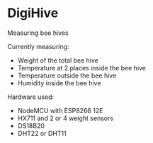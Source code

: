 # DigiHive
Measuring bee hives

Currently measuring:
* Weight of the total bee hive
* Temperature at 2 places inside the bee hive
* Temperature outside the bee hive
* Humidity inside the bee hive

Hardware used:
* NodeMCU with ESP8266 12E
* HX711 and 2 or 4 weight sensors
* DS18B20
* DHT22 or DHT11
